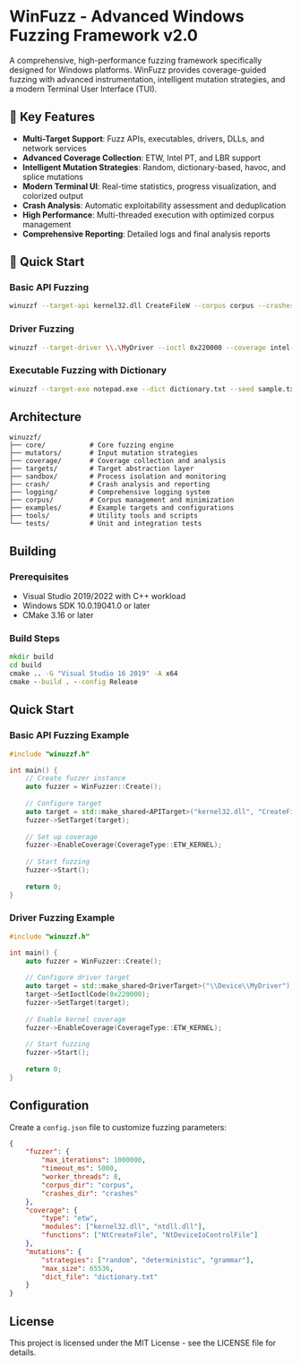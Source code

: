 # WinFuzz - Advanced Windows Fuzzing Framework v2.0

A comprehensive, high-performance fuzzing framework specifically designed for Windows platforms. WinFuzz provides coverage-guided fuzzing with advanced instrumentation, intelligent mutation strategies, and a modern Terminal User Interface (TUI).

## 🚀 Key Features

- **Multi-Target Support**: Fuzz APIs, executables, drivers, DLLs, and network services
- **Advanced Coverage Collection**: ETW, Intel PT, and LBR support
- **Intelligent Mutation Strategies**: Random, dictionary-based, havoc, and splice mutations
- **Modern Terminal UI**: Real-time statistics, progress visualization, and colorized output
- **Crash Analysis**: Automatic exploitability assessment and deduplication
- **High Performance**: Multi-threaded execution with optimized corpus management
- **Comprehensive Reporting**: Detailed logs and final analysis reports

## 🎯 Quick Start

### Basic API Fuzzing
```bash
winuzzf --target-api kernel32.dll CreateFileW --corpus corpus --crashes crashes
```

### Driver Fuzzing
```bash
winuzzf --target-driver \\.\MyDriver --ioctl 0x220000 --coverage intel-pt
```

### Executable Fuzzing with Dictionary
```bash
winuzzf --target-exe notepad.exe --dict dictionary.txt --seed sample.txt
```

## Architecture

```
winuzzf/
├── core/           # Core fuzzing engine
├── mutators/       # Input mutation strategies
├── coverage/       # Coverage collection and analysis
├── targets/        # Target abstraction layer
├── sandbox/        # Process isolation and monitoring
├── crash/          # Crash analysis and reporting
├── logging/        # Comprehensive logging system
├── corpus/         # Corpus management and minimization
├── examples/       # Example targets and configurations
├── tools/          # Utility tools and scripts
└── tests/          # Unit and integration tests
```

## Building

### Prerequisites
- Visual Studio 2019/2022 with C++ workload
- Windows SDK 10.0.19041.0 or later
- CMake 3.16 or later

### Build Steps
```cmd
mkdir build
cd build
cmake .. -G "Visual Studio 16 2019" -A x64
cmake --build . --config Release
```

## Quick Start

### Basic API Fuzzing Example
```cpp
#include "winuzzf.h"

int main() {
    // Create fuzzer instance
    auto fuzzer = WinFuzzer::Create();
    
    // Configure target
    auto target = std::make_shared<APITarget>("kernel32.dll", "CreateFileW");
    fuzzer->SetTarget(target);
    
    // Set up coverage
    fuzzer->EnableCoverage(CoverageType::ETW_KERNEL);
    
    // Start fuzzing
    fuzzer->Start();
    
    return 0;
}
```

### Driver Fuzzing Example
```cpp
#include "winuzzf.h"

int main() {
    auto fuzzer = WinFuzzer::Create();
    
    // Configure driver target
    auto target = std::make_shared<DriverTarget>("\\Device\\MyDriver");
    target->SetIoctlCode(0x220000);
    fuzzer->SetTarget(target);
    
    // Enable kernel coverage
    fuzzer->EnableCoverage(CoverageType::ETW_KERNEL);
    
    // Start fuzzing
    fuzzer->Start();
    
    return 0;
}
```

## Configuration

Create a `config.json` file to customize fuzzing parameters:

```json
{
    "fuzzer": {
        "max_iterations": 1000000,
        "timeout_ms": 5000,
        "worker_threads": 8,
        "corpus_dir": "corpus",
        "crashes_dir": "crashes"
    },
    "coverage": {
        "type": "etw",
        "modules": ["kernel32.dll", "ntdll.dll"],
        "functions": ["NtCreateFile", "NtDeviceIoControlFile"]
    },
    "mutations": {
        "strategies": ["random", "deterministic", "grammar"],
        "max_size": 65536,
        "dict_file": "dictionary.txt"
    }
}
```

## License

This project is licensed under the MIT License - see the LICENSE file for details.
